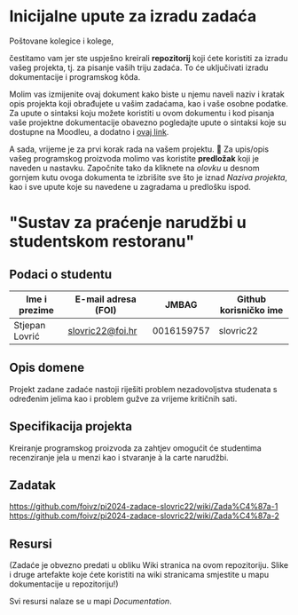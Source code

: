 # Inicijalne upute za izradu zadaća
Poštovane kolegice i kolege, 

čestitamo vam jer ste uspješno kreirali **repozitorij** koji ćete koristiti za izradu vašeg projekta, tj. za pisanje vaših triju zadaća. To će uključivati izradu dokumentacije i programskog kôda.

Molim vas izmijenite ovaj dokument kako biste u njemu naveli naziv i kratak opis projekta koji obrađujete u vašim zadaćama, kao i vaše osobne podatke. Za upute o sintaksi koju možete koristiti u ovom dokumentu i kod pisanja vaše projektne dokumentacije obavezno pogledajte upute o sintaksi koje su dostupne na Moodleu, a dodatno i [ovaj link](https://guides.github.com/features/mastering-markdown/).

A sada, vrijeme je za prvi korak rada na vašem projektu. 🙂 Za upis/opis vašeg programskog proizvoda molimo vas koristite **predložak** koji je naveden u nastavku. Započnite tako da kliknete na *olovku* u desnom gornjem kutu ovoga dokumenta te izbrišite sve što je iznad _Naziva projekta_, kao i sve upute koje su navedene u zagradama u predlošku ispod.

# "Sustav za praćenje narudžbi u studentskom restoranu"

## Podaci o studentu

Ime i prezime | E-mail adresa (FOI) | JMBAG | Github korisničko ime
------------  | ------------------- | ----- | ---------------------
Stjepan Lovrić | slovric22@foi.hr | 0016159757 | slovric22


## Opis domene
Projekt zadane zadaće nastoji riješiti problem nezadovoljstva studenata s određenim jelima kao i problem gužve za vrijeme kritičnih sati.

## Specifikacija projekta
Kreiranje programskog proizvoda za zahtjev omogućit će studentima recenziranje jela u menzi kao i stvaranje  à la carte narudžbi.

## Zadatak
https://github.com/foivz/pi2024-zadace-slovric22/wiki/Zada%C4%87a-1 <br>
https://github.com/foivz/pi2024-zadace-slovric22/wiki/Zada%C4%87a-2

## Resursi
(Zadaće je obvezno predati u obliku Wiki stranica na ovom repozitoriju. Slike i druge artefakte koje ćete koristiti na wiki stranicama smjestite u mapu dokumentacije u repozitoriju!)

Svi resursi nalaze se u mapi _Documentation_.
